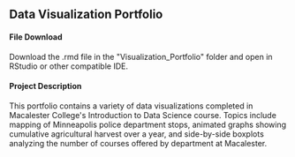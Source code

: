 ## Data Visualization Portfolio
#### File Download

Download the .rmd file in the "Visualization_Portfolio" folder and open in RStudio or other compatible IDE.

#### Project Description

This portfolio contains a variety of data visualizations completed in Macalester College's Introduction to Data Science course. Topics include mapping of Minneapolis police department stops, animated graphs showing cumulative agricultural harvest over a year, and side-by-side boxplots analyzing the number of courses offered by department at Macalester.
